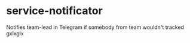 # service-notificator

Notifies team-lead in Telegram if somebody from team wouldn't tracked
gxlxglx